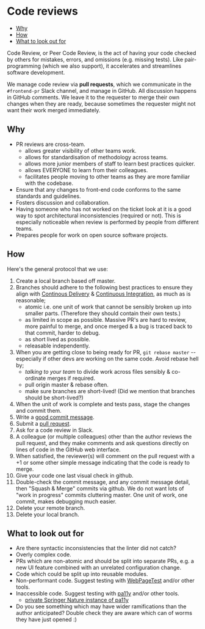 # Code reviews

* [Why](#why)
* [How](#how)
* [What to look out for](#what-to-look-out-for)


Code Review, or Peer Code Review, is the act of having your code checked by others for mistakes, errors, and omissions (e.g. missing tests). Like pair-programming (which we also support), it accelerates and streamlines software development.

We manage code review via **pull requests**, which we communicate in the `#frontend-pr` Slack channel, and manage in GitHub. All discussion happens in GitHub comments. We leave it to the requester to merge their own changes when they are ready, because sometimes the requester might not want their work merged immediately.

## Why

* PR reviews are cross-team.
    * allows greater visibility of other teams work.
    * allows for standardisation of methodology across teams.
    * allows more junior members of staff to learn best practices quicker.
    * allows EVERYONE to learn from their colleagues.
    * facilitates people moving to other teams as they are more familiar with the codebase.
* Ensure that any changes to front-end code conforms to the same standards and guidelines.
* Fosters discussion and collaboration.
* Having someone who has not worked on the ticket look at it is a good way to spot architectural inconsistencies (required or not). This is especially noticeable when review is performed by people from different teams.
* Prepares people for work on open source software projects.

## How

Here's the general protocol that we use:

1. Create a local branch based off master.
1. Branches should adhere to the following best practices to ensure they align with [Continous Delivery](https://martinfowler.com/bliki/ContinuousDelivery.html) & [Continuous Integration](https://martinfowler.com/articles/continuousIntegration.html), as much as is reasonable;
	* atomic i.e. one unit of work that cannot be sensibly broken up into smaller parts. (Therefore they should contain their own tests.)
	* as limited in scope as possible. Massive PR's are hard to review, more painful to merge, and once merged & a bug is traced back to that commit, harder to debug.
	* as short lived as possible.
	* releasable independently. 
1. When you are getting close to being ready for PR, `git rebase master` -- especially if other devs are working on the same code.  Avoid rebase hell by;
	* _talking to your team_ to divide work across files sensibly & co-ordinate merges if required.
	* pull origin master & rebase often.
	* make sure branches are short-lived! (Did we mention that branches should be short-lived?)
1. When the unit of work is complete and tests pass, stage the changes and commit them.
1. Write a [good commit message](../git/git.md#commit-messages).
1. Submit a [pull request](https://help.github.com/articles/using-pull-requests/).
1. Ask for a code review in Slack.
1. A colleague (or multiple colleagues) other than the author reviews the pull request, and they make comments and ask questions directly on lines of code in the GitHub web interface.
1. When satisfied, the reviewer(s) will comment on the pull request with a +1 or some other simple message indicating that the code is ready to merge.
1. Give your code one last visual check in github.
1. Double-check the commit message, and any commit message detail, then "Squash & Merge" commits via github. We do not want lots of "work in progress" commits cluttering master. One unit of work, one commit, makes debugging much easier.
1. Delete your remote branch.
1. Delete your local branch.

## What to look out for

* Are there syntactic inconsistencies that the linter did not catch?
* Overly complex code.
* PRs which are non-atomic and should be split into separate PRs, e.g. a new UI feature combined with an unrelated configuration change.
* Code which could be split up into reusable modules.
* Non-performant code. Suggest testing with [WebPageTest](https://www.webpagetest.org/) and/or other tools.
* Inaccessible code. Suggest testing with [pa11y](https://github.com/pa11y) and/or other tools.
    * [private Springer Nature instance of pa11y](http://pa11y-dashboard.dev.cf.springer-sbm.com/)
* Do you see something which may have wider ramifications than the author anticipated? Double check they are aware which can of worms they have just opened :)
